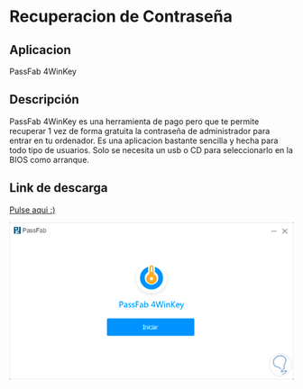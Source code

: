 # Recuperacion de Contraseña

## Aplicacion
PassFab 4WinKey
## Descripción
PassFab 4WinKey es una herramienta de pago pero que te permite recuperar 1 vez de forma gratuita la contraseña de administrador para entrar en tu ordenador. Es una aplicacion bastante sencilla y hecha para todo tipo de usuarios. Solo se necesita un usb o CD para seleccionarlo en la BIOS como arranque.
## Link de descarga
[Pulse aqui :)](https://www.passfab.net/sem/4winkey-windows-password-recovery.html?gad=1&gclid=CjwKCAjwo7iiBhAEEiwAsIxQEXolNvwSYBblDwETxNjR7-udqVtOj1NxDOppPtHNDHhULA3RUdgXGRoCEpYQAvD_BwE)


![image](/contenidos/passfab.png)
